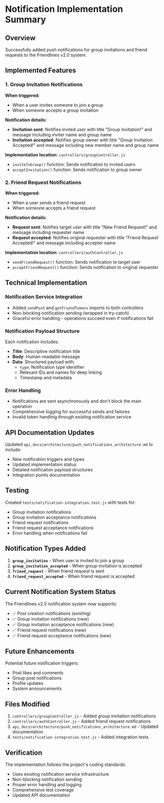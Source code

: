 # Notification Implementation Summary

## Overview
Successfully added push notifications for group invitations and friend requests to the Friendlines v2.0 system.

## Implemented Features

### 1. Group Invitation Notifications

**When triggered:**
- When a user invites someone to join a group
- When someone accepts a group invitation

**Notification details:**
- **Invitation sent**: Notifies invited user with title "Group Invitation!" and message including inviter name and group name
- **Invitation accepted**: Notifies group owner with title "Group Invitation Accepted!" and message including new member name and group name

**Implementation location:** `controllers/groupController.js`
- `inviteToGroup()` function: Sends notification to invited users
- `acceptInvitation()` function: Sends notification to group owner

### 2. Friend Request Notifications

**When triggered:**
- When a user sends a friend request
- When someone accepts a friend request

**Notification details:**
- **Request sent**: Notifies target user with title "New Friend Request!" and message including requester name
- **Request accepted**: Notifies original requester with title "Friend Request Accepted!" and message including accepter name

**Implementation location:** `controllers/authController.js`
- `sendFriendRequest()` function: Sends notification to target user
- `acceptFriendRequest()` function: Sends notification to original requester

## Technical Implementation

### Notification Service Integration
- Added `sendPush` and `getFriendTokens` imports to both controllers
- Non-blocking notification sending (wrapped in try-catch)
- Graceful error handling - operations succeed even if notifications fail

### Notification Payload Structure
Each notification includes:
- **Title**: Descriptive notification title
- **Body**: Human-readable message
- **Data**: Structured payload with:
  - `type`: Notification type identifier
  - Relevant IDs and names for deep linking
  - Timestamp and metadata

### Error Handling
- Notifications are sent asynchronously and don't block the main operation
- Comprehensive logging for successful sends and failures
- Invalid token handling through existing notification service

## API Documentation Updates

Updated `api_docs/architecture/push_notifications_architecture.md` to include:
- New notification triggers and types
- Updated implementation status
- Detailed notification payload structures
- Integration points documentation

## Testing

Created `tests/notification-integration.test.js` with tests for:
- Group invitation notifications
- Group invitation acceptance notifications
- Friend request notifications
- Friend request acceptance notifications
- Error handling when notifications fail

## Notification Types Added

1. **`group_invitation`** - When user is invited to join a group
2. **`group_invitation_accepted`** - When group invitation is accepted
3. **`friend_request`** - When friend request is sent
4. **`friend_request_accepted`** - When friend request is accepted

## Current Notification System Status

The Friendlines v2.0 notification system now supports:
- ✅ Post creation notifications (existing)
- ✅ Group invitation notifications (new)
- ✅ Group invitation acceptance notifications (new)
- ✅ Friend request notifications (new)
- ✅ Friend request acceptance notifications (new)

## Future Enhancements

Potential future notification triggers:
- Post likes and comments
- Group post notifications
- Profile updates
- System announcements

## Files Modified

1. `controllers/groupController.js` - Added group invitation notifications
2. `controllers/authController.js` - Added friend request notifications
3. `api_docs/architecture/push_notifications_architecture.md` - Updated documentation
4. `tests/notification-integration.test.js` - Added integration tests

## Verification

The implementation follows the project's coding standards:
- Uses existing notification service infrastructure
- Non-blocking notification sending
- Proper error handling and logging
- Comprehensive test coverage
- Updated API documentation 